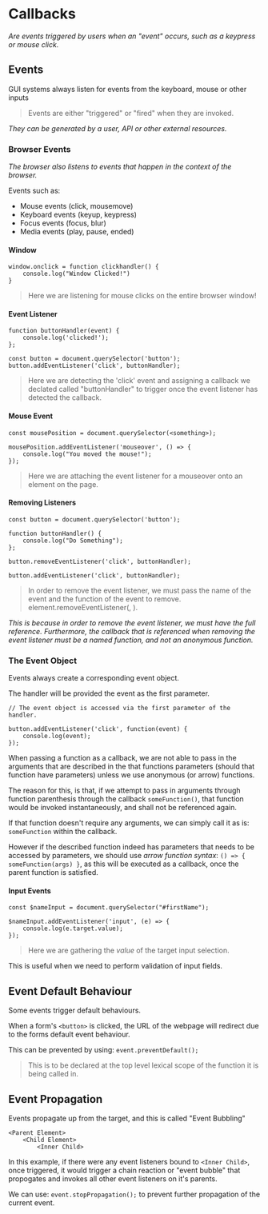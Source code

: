 # Callbacks

*Are events triggered by users when an "event" occurs, such as a keypress or mouse click.*

## Events

GUI systems always listen for events from the keyboard, mouse or other inputs

> Events are either "triggered" or "fired" when they are invoked.

*They can be generated by a user, API or other external resources.*

### Browser Events

*The browser also listens to events that happen in the context of the browser.*

Events such as:
- Mouse events (click, mousemove)
- Keyboard events (keyup, keypress)
- Focus events (focus, blur)
- Media events (play, pause, ended)

#### Window

```
window.onclick = function clickhandler() {
    console.log("Window Clicked!")
}
```

> Here we are listening for mouse clicks on the entire browser window!

#### Event Listener

```
function buttonHandler(event) {
    console.log('clicked!');
};

const button = document.querySelector('button');
button.addEventListener('click', buttonHandler);
```

> Here we are detecting the 'click' event and assigning a callback we declated called "buttonHandler" to trigger once the event listener has detected the callback.

#### Mouse Event

```
const mousePosition = document.querySelector(<something>);

mousePosition.addEventListener('mouseover', () => {
    console.log("You moved the mouse!");
});
```

> Here we are attaching the event listener for a mouseover onto an element on the page.

#### Removing Listeners

```
const button = document.querySelector('button');

function buttonHandler() {
    console.log("Do Something");
};

button.removeEventListener('click', buttonHandler);

button.addEventListener('click', buttonHandler);
```

> In order to remove the event listener, we must pass the name of the event and the function of the event to remove.
> element.removeEventListener(<the name of the event>, <the original function assigned to event handler>).

*This is because in order to remove the event listener, we must have the full reference.*
*Furthermore, the callback that is referenced when removing the event listener must be a named function, and not an anonymous function.*

### The Event Object

Events always create a corresponding event object.

The handler will be provided the event as the first parameter.

```
// The event object is accessed via the first parameter of the handler.

button.addEventListener('click', function(event) {
    console.log(event);
});
```

When passing a function as a callback, we are not able to pass in the arguments that are described in the that functions parameters (should that function have parameters) unless we use anonymous (or arrow) functions.

The reason for this, is that, if we attempt to pass in arguments through function parenthesis through the callback `someFunction()`, that function would be invoked instantaneously, and shall not be referenced again.

If that function doesn't require any arguments, we can simply call it as is: `someFunction` within the callback.

However if the described function indeed has parameters that needs to be accessed by parameters, we should use *arrow function syntax*: `() => { someFunction(args) }`, as this will be executed as a callback, once the parent function is satisfied.

#### Input Events

```
const $nameInput = document.querySelector("#firstName");

$nameInput.addEventListener('input', (e) => {
    console.log(e.target.value);
});
```

> Here we are gathering the *value* of the target input selection.

This is useful when we need to perform validation of input fields.

## Event Default Behaviour

Some events trigger default behaviours.

When a form's `<button>` is clicked, the URL of the webpage will redirect due to the forms default event behaviour.

This can be prevented by using: `event.preventDefault();`

> This is to be declared at the top level lexical scope of the function it is being called in.

## Event Propagation

Events propagate up from the target, and this is called "Event Bubbling"

```
<Parent Element>
    <Child Element>
        <Inner Child>
```

In this example, if there were any event listeners bound to `<Inner Child>`, once triggered, it would trigger a chain reaction or "event bubble" that propogates and invokes all other event listeners on it's parents.

We can use: `event.stopPropagation();` to prevent further propagation of the current event.
